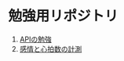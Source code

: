 # 勉強用リポジトリ

1. [APIの勉強](https://github.com/tanopanta/benkyooo/tree/master/api_benkyo)
1. [感情と心拍数の計測](https://github.com/tanopanta/benkyooo/tree/master/api_benkyo)